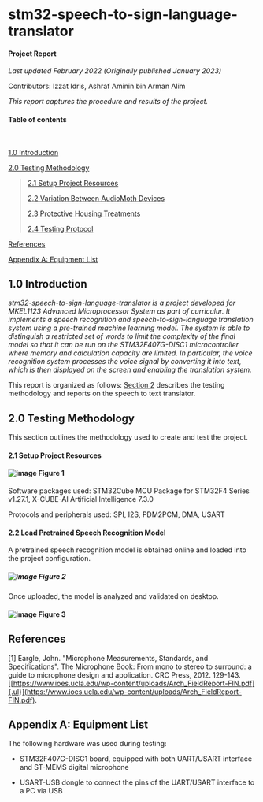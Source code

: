 # stm32-speech-to-sign-language-translator
#### Project Report

*Last updated February 2022 (Originally published January 2023)*

Contributors: Izzat Idris, Ashraf Aminin bin Arman Alim

*This report captures the procedure and results of the project.*

#### Table of contents

<br>

[1.0 Introduction](#10-introduction)

[2.0 Testing Methodology](#20-testing-methodology)

> [2.1 Setup Project Resources](#21-setup-project-resources)
>
> [2.2 Variation Between AudioMoth Devices](#22-variation-between-audiomoth-devices)
>
> [2.3 Protective Housing Treatments](#23-protective-housing-treatments)
>
> [2.4 Testing Protocol](#24-testing-protocol)



[References](#references)

[Appendix A: Equipment List](#appendix-a-equipment-list)



## 1.0 Introduction

*stm32-speech-to-sign-language-translator is a project developed for MKEL1123 Advanced Microprocessor System 
as part of curriculur. It implements a speech recognition and speech-to-sign-language translation system using a pre-trained 
machine learning model. The system is able to distinguish a restricted set of words to limit the complexity of the final model 
so that it can be run on the STM32F407G-DISC1 microcontroller where memory and calculation capacity are limited. In particular, 
the voice recognition system processes the voice signal by converting it into text, which is then displayed on the screen and 
enabling the translation system.*

This report is organized as follows: [Section 2](#20-testing-methodology) describes the testing
methodology and reports on the speech to text translator.



## 2.0 Testing Methodology

This section outlines the methodology used to create and test the project.


#### 2.1 Setup Project Resources

#### ![image](https://user-images.githubusercontent.com/106621749/218191760-23ab3186-9e24-4ea2-8d92-ca20767bc0b2.png) Figure 1

Software packages used: STM32Cube MCU Package for STM32F4 Series v1.27.1, X-CUBE-AI Artificial Intelligence 7.3.0

Protocols and peripherals used: SPI, I2S, PDM2PCM, DMA, USART


#### 2.2 Load Pretrained Speech Recognition Model

A pretrained speech recognition model is obtained online and loaded into the project configuration.

##### ![image](https://user-images.githubusercontent.com/106621749/218196100-92d0e8e7-4136-4b83-91e6-0ca2a29f50f7.png) Figure 2

Once uploaded, the model is analyzed and validated on desktop.

#### ![image](https://user-images.githubusercontent.com/106621749/218196890-b0f38491-d7e8-4732-80f5-6b8e43fe1a38.png) Figure 3




## References

\[1\] Eargle, John. "Microphone Measurements, Standards, and
Specifications". The Microphone Book: From mono to stereo to surround: a
guide to microphone design and application. CRC Press, 2012. 129-143.
[[https://www.ioes.ucla.edu/wp-content/uploads/Arch_FieldReport-FIN.pdf]{.ul}](https://www.ioes.ucla.edu/wp-content/uploads/Arch_FieldReport-FIN.pdf).



## Appendix A: Equipment List

The following hardware was used during testing:

* STM32F407G-DISC1 board, equipped with both UART/USART interface and ST-MEMS digital microphone

* USART-USB dongle to connect the pins of the UART/USART interface to a PC via USB



